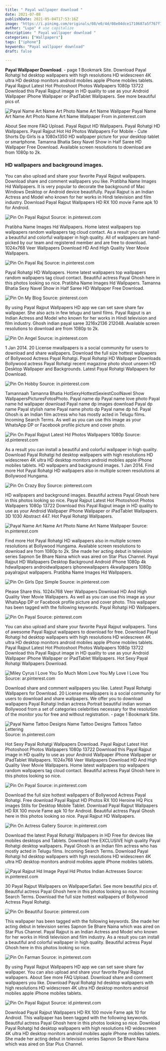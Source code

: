 ```yaml
---
title: " Payal wallpaper download "
date: 2021-07-08
publishDate: 2021-05-04T17:53:16Z
image: "https://i.pinimg.com/originals/08/e0/4d/08e04dce1710687a5f767f102671d7d4.jpg"
author: "Lupo" # use capitalize
description: " Payal wallpaper download "
categories: ["Wallpapers"]
tags: ["iphone"]
keywords: "Payal wallpaper download"
draft: false

---
```



**Payal Wallpaper Download**. - page 1 Bookmark Site. Download Payal Rohatgi hd desktop wallpapers with high resolutions HD widescreen 4K ultra HD desktop monitors android mobiles apple iPhone mobiles tablets. Payal Rajput Latest Hot Photoshoot Photos Wallpapers 1080p 13722 Download this Payal Rajput image in HD quality to use as your Android Wallpaper iPhone Wallpaper or iPadTablet Wallpapers. See more beautiful pics of.

![Payal Name Art Name Art Photo Name Art Name Wallpaper](https://i.pinimg.com/originals/a5/c3/5c/a5c35ce15499b958a44abba4e9501a47.jpg "Payal Name Art Name Art Photo Name Art Name Wallpaper")
Payal Name Art Name Art Photo Name Art Name Wallpaper From in.pinterest.com


About See more FAQ Upload. Payal Rajput HD Wallpapers. Payal Rohatgi HD Wallpapers. Payal Rajput Hot Hd Photos Wallpapers For Mobile - Cute Shorts Dp Girls is a 1080x1350 HD wallpaper picture for your desktop tablet or smartphone. Tamanna Bhatia Sexy Navel Show in Half Saree HD Wallpaper Free Download. Available screen resolutions to download are from 1080p to 2k.

### HD wallpapers and background images.

You can also upload and share your favorite Payal Rajput wallpapers. Download share and comment wallpapers you like. Pratibha Name Images Hd Wallpapers. It is very popular to decorate the background of Mac Windows Desktop or Android device beautifully. Payal Rajput is an Indian Actress and Model who known for her works in Hindi television and film industry. Download Payal Rajput Wallpapers HD RX 100 movie Fame apk 10 for Android.


![Pin On Payal Rajput](https://i.pinimg.com/originals/e4/54/4c/e4544c4f5273aef5d0b4b96ba7f13000.jpg "Pin On Payal Rajput")
Source: in.pinterest.com

Pratibha Name Images Hd Wallpapers. Home latest wallpapers top wallpapers random wallpapers tag cloud contact. As a result you can install a beautiful and colorful wallpaper in high quality. All of wallpapers are hand-picked by our team and registered member and are free to download. 1024x768 Veer Wallpapers Download HD And High Quality Veer Movie Wallpapers.

![Pin On Payal Raj](https://i.pinimg.com/736x/b6/49/7d/b6497dce884b0e9c077adb1430ab2fac.jpg "Pin On Payal Raj")
Source: in.pinterest.com

Payal Rohatgi HD Wallpapers. Home latest wallpapers top wallpapers random wallpapers tag cloud contact. Beautiful actress Payal Ghosh here in this photos looking so nice. Pratibha Name Images Hd Wallpapers. Tamanna Bhatia Sexy Navel Show in Half Saree HD Wallpaper Free Download.

![Pin On My Blog](https://i.pinimg.com/236x/62/d9/d8/62d9d8f0d40048ee3ebbd6ab242f8171.jpg "Pin On My Blog")
Source: pinterest.com

By using Payal Rajput Wallpapers HD app we can set save share fav wallpaper. She also acts in few telugu and tamil films. Payal Rajput is an Indian Actress and Model who known for her works in Hindi television and film industry. Ghosh indian payal saree 3216x2136 212048. Available screen resolutions to download are from 1080p to 2k.

![Pin On Angel](https://i.pinimg.com/originals/07/54/03/07540316dc83a7235b7bf1b3fd44fd91.jpg "Pin On Angel")
Source: in.pinterest.com

1 Jan 2014. 20 License mwallpapers is a social community for users to download and share wallpapers. Download the full size hottest wallpapers of Bollywood Actress Payal Rohatgi. Payal Rohatgi HD Wallpaper Downloads Bollywood actress Payal Rohatgi recent magazine photo shoot unseen HD Desktop Wallpaper and Backgrounds. Latest Payal Rohatgi Wallpapers for Download.

![Pin On Hobby](https://i.pinimg.com/originals/fd/b4/47/fdb447387635f0adee905240d2d6cc26.jpg "Pin On Hobby")
Source: in.pinterest.com

Tamannaah Tamanna Bhatia HotSexyHottestSexiestCoolNavel Show WallpapersPicturesFotosPhoto. Payal name dp Payal name love photo Payal name hd wallpaper download Payal name dp images download Payal dp name Payal stylish name Payal name photo dp Payal name dp hd. Payal Ghosh is an Indian film actress who has mostly acted in Telugu films. Incoming Search Terms. As well as you can use this image as your WhatsApp DP or Facebook profile picture and cover photo.

![Pin On Payal Rajput Latest Hd Photos Wallpapers 1080p](https://i.pinimg.com/originals/2b/af/c0/2bafc08e7408c6e46239bf7a958c0bdb.jpg "Pin On Payal Rajput Latest Hd Photos Wallpapers 1080p")
Source: id.pinterest.com

As a result you can install a beautiful and colorful wallpaper in high quality. Download Payal Rohatgi hd desktop wallpapers with high resolutions HD widescreen 4K ultra HD desktop monitors android mobiles apple iPhone mobiles tablets. HD wallpapers and background images. 1 Jan 2014. Find more Hot Payal Rohatgi HD wallpapers also in multiple screen resolutions at Bollywood Hungama.

![Pin On Crazy Boy](https://i.pinimg.com/736x/db/c1/b1/dbc1b1846b3c4d6eb581feef0a4f9fba.jpg "Pin On Crazy Boy")
Source: pinterest.com

HD wallpapers and background images. Beautiful actress Payal Ghosh here in this photos looking so nice. Payal Rajput Latest Hot Photoshoot Photos Wallpapers 1080p 13722 Download this Payal Rajput image in HD quality to use as your Android Wallpaper iPhone Wallpaper or iPadTablet Wallpapers. 3D 1030 Abstract 447. Hot Payal Rohatgi Wallpapers.

![Payal Name Art Name Art Photo Name Art Name Wallpaper](https://i.pinimg.com/originals/a5/c3/5c/a5c35ce15499b958a44abba4e9501a47.jpg "Payal Name Art Name Art Photo Name Art Name Wallpaper")
Source: in.pinterest.com

Find more Hot Payal Rohatgi HD wallpapers also in multiple screen resolutions at Bollywood Hungama. Available screen resolutions to download are from 1080p to 2k. She made her acting debut in television series Sapnon Se Bhare Naina which was aired on Star Plus Channel. Payal Rajput HD Wallpapers Desktop Background Android iPhone 1080p 4k hdwallpapers androidwallpapers iphonewallpapers 4kwallpapers 1080p payalrajput wallpapers. Pratibha Name Images Hd Wallpapers.

![Pin On Girls Dpz Simple](https://i.pinimg.com/originals/a0/1d/fb/a01dfbab6b30a541daa124d1741b8138.jpg "Pin On Girls Dpz Simple")
Source: in.pinterest.com

Please Share this. 1024x768 Veer Wallpapers Download HD And High Quality Veer Movie Wallpapers. As well as you can use this image as your WhatsApp DP or Facebook profile picture and cover photo. This wallpaper has been tagged with the following keywords. Payal Rohatgi HD Wallpapers.

![Pin On Payal](https://i.pinimg.com/originals/69/11/93/69119379b9d8cb5e7364ebda859fab5d.jpg "Pin On Payal")
Source: pinterest.com

You can also upload and share your favorite Payal Rajput wallpapers. Tons of awesome Payal Rajput wallpapers to download for free. Download Payal Rohatgi hd desktop wallpapers with high resolutions HD widescreen 4K ultra HD desktop monitors android mobiles apple iPhone mobiles tablets. Payal Rajput Latest Hot Photoshoot Photos Wallpapers 1080p 13722 Download this Payal Rajput image in HD quality to use as your Android Wallpaper iPhone Wallpaper or iPadTablet Wallpapers. Hot Sexy Payal Rohatgi Wallpapers Download.

![Miley Cyrus I Love You So Much Mom Love You My Love I Love You](https://i.pinimg.com/originals/27/00/61/270061eca0e17a83cd10d5328fa978cf.png "Miley Cyrus I Love You So Much Mom Love You My Love I Love You")
Source: ar.pinterest.com

Download share and comment wallpapers you like. Latest Payal Rohatgi Wallpapers for Download. 20 License mwallpapers is a social community for users to download and share wallpapers. We offer you to download wallpapers Payal Rohatgi Indian actress Portrait beautiful indian woman Bollywood from a set of categories celebrities necessary for the resolution of the monitor you for free and without registration. - page 1 Bookmark Site.

![Payal Name Tattoo Designs Name Tattoo Designs Tattoos Tattoo Lettering](https://i.pinimg.com/originals/6e/de/8d/6ede8d33aa70cda31a2a9df3e45a6288.jpg "Payal Name Tattoo Designs Name Tattoo Designs Tattoos Tattoo Lettering")
Source: in.pinterest.com

Hot Sexy Payal Rohatgi Wallpapers Download. Payal Rajput Latest Hot Photoshoot Photos Wallpapers 1080p 13722 Download this Payal Rajput image in HD quality to use as your Android Wallpaper iPhone Wallpaper or iPadTablet Wallpapers. 1024x768 Veer Wallpapers Download HD And High Quality Veer Movie Wallpapers. Home latest wallpapers top wallpapers random wallpapers tag cloud contact. Beautiful actress Payal Ghosh here in this photos looking so nice.

![Pin On Payal](https://i.pinimg.com/originals/05/93/5d/05935dfe719791e80fb3b98bf0d8d6d8.jpg "Pin On Payal")
Source: in.pinterest.com

Download the full size hottest wallpapers of Bollywood Actress Payal Rohatgi. Free download Payal Rajput HD Photos RX 100 Heroine HQ Pics images Stills for Desktop Mobile Tablet. Download Payal Rajput Wallpapers HD RX 100 movie Fame apk 10 for Android. Beautiful actress Payal Ghosh here in this photos looking so nice. Payal Rajput HD Wallpapers.

![Pin On Actress Gallery](https://i.pinimg.com/736x/04/5f/69/045f69e0340c25b11fc669ad08c6cf24.jpg "Pin On Actress Gallery")
Source: in.pinterest.com

Download the latest Payal Rohatgi Wallpapers in HD Free for devices like mobiles desktops and Tablets. Download free EXCLUSIVE high quality Payal Rohatgi desktop wallpapers. Payal Ghosh is an Indian film actress who has mostly acted in Telugu films. Incoming Search Terms. Download Payal Rohatgi hd desktop wallpapers with high resolutions HD widescreen 4K ultra HD desktop monitors android mobiles apple iPhone mobiles tablets.

![Payal Rajput Hd Image Payal Hd Photos Indian Actresses](https://i.pinimg.com/originals/26/ff/97/26ff97755d28825ce27f29d956b0fd1e.jpg "Payal Rajput Hd Image Payal Hd Photos Indian Actresses")
Source: in.pinterest.com

30 Payal Rajput Wallpapers on WallpaperSafari. See more beautiful pics of. Beautiful actress Payal Ghosh here in this photos looking so nice. Incoming Search Terms. Download the full size hottest wallpapers of Bollywood Actress Payal Rohatgi.

![Pin On Beautiful](https://i.pinimg.com/originals/dc/09/0d/dc090dfa437b14fb941648f5db371d06.jpg "Pin On Beautiful")
Source: pinterest.com

This wallpaper has been tagged with the following keywords. She made her acting debut in television series Sapnon Se Bhare Naina which was aired on Star Plus Channel. Payal Rajput is an Indian Actress and Model who known for her works in Hindi television and film industry. As a result you can install a beautiful and colorful wallpaper in high quality. Beautiful actress Payal Ghosh here in this photos looking so nice.

![Pin On Farman](https://i.pinimg.com/originals/cc/e9/55/cce9558ec98f15117ad18fe9f5c23a4b.jpg "Pin On Farman")
Source: in.pinterest.com

By using Payal Rajput Wallpapers HD app we can set save share fav wallpaper. You can also upload and share your favorite Payal Rajput wallpapers. About See more FAQ Upload. Download share and comment wallpapers you like. Download Payal Rohatgi hd desktop wallpapers with high resolutions HD widescreen 4K ultra HD desktop monitors android mobiles apple iPhone mobiles tablets.

![Pin On Payal Rajput](https://i.pinimg.com/originals/08/e0/4d/08e04dce1710687a5f767f102671d7d4.jpg "Pin On Payal Rajput")
Source: id.pinterest.com

Download Payal Rajput Wallpapers HD RX 100 movie Fame apk 10 for Android. This wallpaper has been tagged with the following keywords. Beautiful actress Payal Ghosh here in this photos looking so nice. Download Payal Rohatgi hd desktop wallpapers with high resolutions HD widescreen 4K ultra HD desktop monitors android mobiles apple iPhone mobiles tablets. She made her acting debut in television series Sapnon Se Bhare Naina which was aired on Star Plus Channel.

